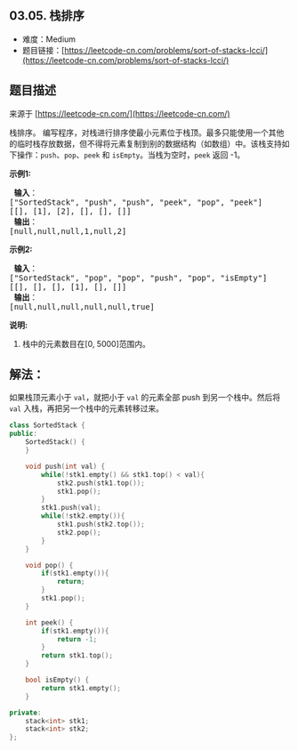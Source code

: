 ##  03.05. 栈排序

- 难度：Medium
- 题目链接：[https://leetcode-cn.com/problems/sort-of-stacks-lcci/](https://leetcode-cn.com/problems/sort-of-stacks-lcci/)


## 题目描述

来源于 [https://leetcode-cn.com/](https://leetcode-cn.com/)

<p>栈排序。 编写程序，对栈进行排序使最小元素位于栈顶。最多只能使用一个其他的临时栈存放数据，但不得将元素复制到别的数据结构（如数组）中。该栈支持如下操作：<code>push</code>、<code>pop</code>、<code>peek</code> 和 <code>isEmpty</code>。当栈为空时，<code>peek</code>&nbsp;返回 -1。</p>

<p><strong>示例1:</strong></p>

<pre><strong> 输入</strong>：
[&quot;SortedStack&quot;, &quot;push&quot;, &quot;push&quot;, &quot;peek&quot;, &quot;pop&quot;, &quot;peek&quot;]
[[], [1], [2], [], [], []]
<strong> 输出</strong>：
[null,null,null,1,null,2]
</pre>

<p><strong>示例2:</strong></p>

<pre><strong> 输入</strong>： 
[&quot;SortedStack&quot;, &quot;pop&quot;, &quot;pop&quot;, &quot;push&quot;, &quot;pop&quot;, &quot;isEmpty&quot;]
[[], [], [], [1], [], []]
<strong> 输出</strong>：
[null,null,null,null,null,true]
</pre>

<p><strong>说明:</strong></p>

<ol>
	<li>栈中的元素数目在[0, 5000]范围内。</li>
</ol>


## 解法：

如果栈顶元素小于 `val`，就把小于 `val` 的元素全部 push 到另一个栈中。然后将 `val` 入栈，再把另一个栈中的元素转移过来。

```c++
class SortedStack {
public:
    SortedStack() {
    }

    void push(int val) {
        while(!stk1.empty() && stk1.top() < val){
            stk2.push(stk1.top());
            stk1.pop();
        }
        stk1.push(val);
        while(!stk2.empty()){
            stk1.push(stk2.top());
            stk2.pop();
        }
    }

    void pop() {
        if(stk1.empty()){
            return;
        }
        stk1.pop();
    }

    int peek() {
        if(stk1.empty()){
            return -1;
        }
        return stk1.top();
    }

    bool isEmpty() {
        return stk1.empty();
    }

private:
    stack<int> stk1;
    stack<int> stk2;
};
```